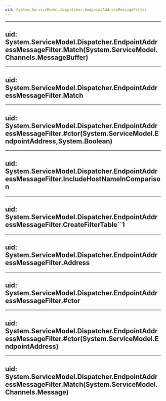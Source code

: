 ```yaml
---
uid: System.ServiceModel.Dispatcher.EndpointAddressMessageFilter
---
```


---
uid: System.ServiceModel.Dispatcher.EndpointAddressMessageFilter.Match(System.ServiceModel.Channels.MessageBuffer)
---

---
uid: System.ServiceModel.Dispatcher.EndpointAddressMessageFilter.Match
---

---
uid: System.ServiceModel.Dispatcher.EndpointAddressMessageFilter.#ctor(System.ServiceModel.EndpointAddress,System.Boolean)
---

---
uid: System.ServiceModel.Dispatcher.EndpointAddressMessageFilter.IncludeHostNameInComparison
---

---
uid: System.ServiceModel.Dispatcher.EndpointAddressMessageFilter.CreateFilterTable``1
---

---
uid: System.ServiceModel.Dispatcher.EndpointAddressMessageFilter.Address
---

---
uid: System.ServiceModel.Dispatcher.EndpointAddressMessageFilter.#ctor
---

---
uid: System.ServiceModel.Dispatcher.EndpointAddressMessageFilter.#ctor(System.ServiceModel.EndpointAddress)
---

---
uid: System.ServiceModel.Dispatcher.EndpointAddressMessageFilter.Match(System.ServiceModel.Channels.Message)
---
